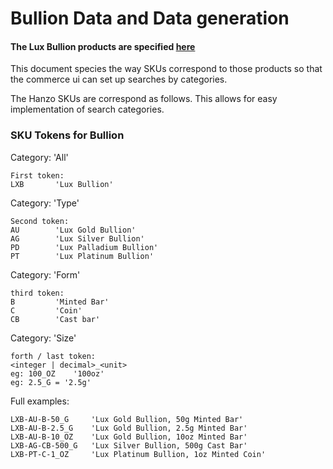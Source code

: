 # Bullion Data and Data generation

#### The Lux Bullion products are specified [here](https://docs.google.com/document/d/1d-aWwd2ijz8o6UT2MxtFY_RRfR18CjbSgdIKhN0qdV8)

This document species the way SKUs correspond to those products so that
the commerce ui can set up searches by categories. 

The Hanzo SKUs are correspond as follows.  This allows for 
easy implementation of search categories.

### SKU Tokens for Bullion

Category: 'All'
```
First token:
LXB       'Lux Bullion'  
```

Category: 'Type'
```
Second token:
AU        'Lux Gold Bullion'
AG        'Lux Silver Bullion'
PD        'Lux Palladium Bullion'
PT        'Lux Platinum Bullion'
```

Category: 'Form'
``` 
third token:
B         'Minted Bar'
C         'Coin'
CB        'Cast bar'
```

Category: 'Size'
```
forth / last token:
<integer | decimal>_<unit> 
eg: 100_OZ    '100oz'
eg: 2.5_G = '2.5g'
```

Full examples:
```
LXB-AU-B-50_G     'Lux Gold Bullion, 50g Minted Bar'           
LXB-AU-B-2.5_G    'Lux Gold Bullion, 2.5g Minted Bar'
LXB-AU-B-10_OZ    'Lux Gold Bullion, 10oz Minted Bar'
LXB-AG-CB-500_G   'Lux Silver Bullion, 500g Cast Bar'
LXB-PT-C-1_OZ     'Lux Platinum Bullion, 1oz Minted Coin'
```

